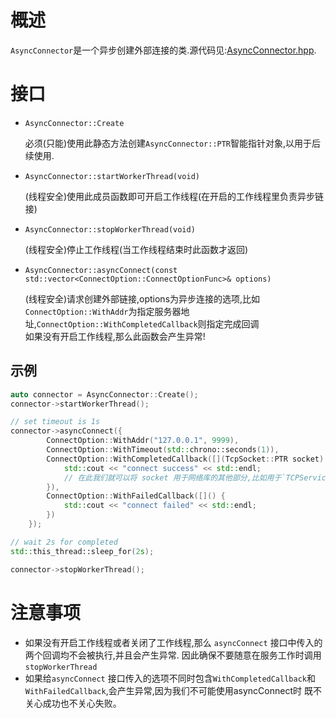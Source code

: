 # 概述
`AsyncConnector`是一个异步创建外部连接的类.源代码见:[AsyncConnector.hpp](https://github.com/IronsDu/brynet/blob/master/include/brynet/net/AsyncConnector.hpp).

# 接口

- `AsyncConnector::Create`
    

    必须(只能)使用此静态方法创建`AsyncConnector::PTR`智能指针对象,以用于后续使用.

- `AsyncConnector::startWorkerThread(void)`
    
    (线程安全)使用此成员函数即可开启工作线程(在开启的工作线程里负责异步链接)

- `AsyncConnector::stopWorkerThread(void)`
    
    (线程安全)停止工作线程(当工作线程结束时此函数才返回)

- `AsyncConnector::asyncConnect(const std::vector<ConnectOption::ConnectOptionFunc>& options)`
    
    (线程安全)请求创建外部链接,options为异步连接的选项,比如`ConnectOption::WithAddr`为指定服务器地址,`ConnectOption::WithCompletedCallback`则指定完成回调</br>
    如果没有开启工作线程,那么此函数会产生异常!

## 示例
```C++
auto connector = AsyncConnector::Create();
connector->startWorkerThread();

// set timeout is 1s
connector->asyncConnect({
        ConnectOption::WithAddr("127.0.0.1", 9999),
        ConnectOption::WithTimeout(std::chrono::seconds(1)),
        ConnectOption::WithCompletedCallback([](TcpSocket::PTR socket) {
            std::cout << "connect success" << std::endl;
            // 在此我们就可以将 socket 用于网络库的其他部分,比如用于`TCPService::addTcpConnection`
        }),
        ConnectOption::WithFailedCallback([]() {
            std::cout << "connect failed" << std::endl;
        })
    });

// wait 2s for completed
std::this_thread::sleep_for(2s);

connector->stopWorkerThread();
```

# 注意事项
- 如果没有开启工作线程或者关闭了工作线程,那么 `asyncConnect` 接口中传入的两个回调均不会被执行,并且会产生异常.
  因此确保不要随意在服务工作时调用`stopWorkerThread`
- 如果给`asyncConnect` 接口传入的选项不同时包含`WithCompletedCallback`和`WithFailedCallback`,会产生异常,因为我们不可能使用asyncConnect时
既不关心成功也不关心失败。
